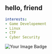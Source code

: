 ## hello, friend
```yaml
interests:
- Game Developement
- Linux
- CTF
- Cyber Security
```
<img src="https://tryhackme-badges.s3.amazonaws.com/AxeOne.png?update=1" alt="Your Image Badge" />

